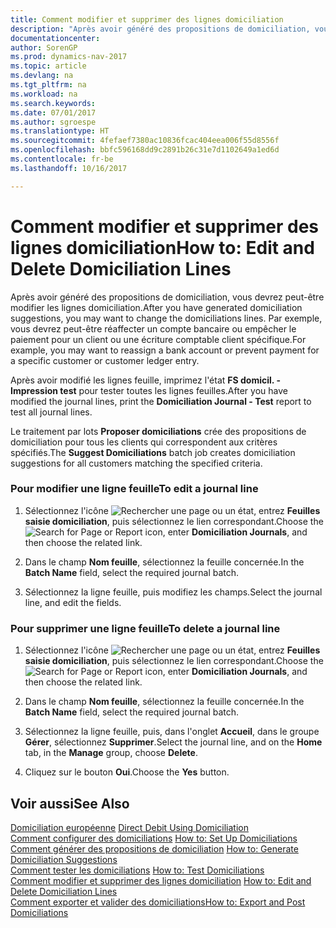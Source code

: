 ```yaml
---
title: Comment modifier et supprimer des lignes domiciliation
description: "Après avoir généré des propositions de domiciliation, vous devrez peut-être modifier les lignes domiciliation. Par exemple, vous devrez peut-être réaffecter un compte bancaire ou empêcher le paiement pour un client ou une écriture comptable client spécifique."
documentationcenter: 
author: SorenGP
ms.prod: dynamics-nav-2017
ms.topic: article
ms.devlang: na
ms.tgt_pltfrm: na
ms.workload: na
ms.search.keywords: 
ms.date: 07/01/2017
ms.author: sgroespe
ms.translationtype: HT
ms.sourcegitcommit: 4fefaef7380ac10836fcac404eea006f55d8556f
ms.openlocfilehash: bbfc596168dd9c2891b26c31e7d1102649a1ed6d
ms.contentlocale: fr-be
ms.lasthandoff: 10/16/2017

---
```

# <a name="how-to-edit-and-delete-domiciliation-lines"></a><span data-ttu-id="d175f-104">Comment modifier et supprimer des lignes domiciliation</span><span class="sxs-lookup"><span data-stu-id="d175f-104">How to: Edit and Delete Domiciliation Lines</span></span>
<span data-ttu-id="d175f-105">Après avoir généré des propositions de domiciliation, vous devrez peut-être modifier les lignes domiciliation.</span><span class="sxs-lookup"><span data-stu-id="d175f-105">After you have generated domiciliation suggestions, you may want to change the domiciliations lines.</span></span> <span data-ttu-id="d175f-106">Par exemple, vous devrez peut-être réaffecter un compte bancaire ou empêcher le paiement pour un client ou une écriture comptable client spécifique.</span><span class="sxs-lookup"><span data-stu-id="d175f-106">For example, you may want to reassign a bank account or prevent payment for a specific customer or customer ledger entry.</span></span>  
  
 <span data-ttu-id="d175f-107">Après avoir modifié les lignes feuille, imprimez l'état **FS domicil. - Impression test** pour tester toutes les lignes feuilles.</span><span class="sxs-lookup"><span data-stu-id="d175f-107">After you have modified the journal lines, print the **Domiciliation Journal - Test** report to test all journal lines.</span></span>  
  
 <span data-ttu-id="d175f-108">Le traitement par lots **Proposer domiciliations** crée des propositions de domiciliation pour tous les clients qui correspondent aux critères spécifiés.</span><span class="sxs-lookup"><span data-stu-id="d175f-108">The **Suggest Domiciliations** batch job creates domiciliation suggestions for all customers matching the specified criteria.</span></span>  
  
### <a name="to-edit-a-journal-line"></a><span data-ttu-id="d175f-109">Pour modifier une ligne feuille</span><span class="sxs-lookup"><span data-stu-id="d175f-109">To edit a journal line</span></span>  
  
1.  <span data-ttu-id="d175f-110">Sélectionnez l'icône ![Rechercher une page ou un état](media/ui-search/search_small.png "icône Rechercher une page ou un état"), entrez **Feuilles saisie domiciliation**, puis sélectionnez le lien correspondant.</span><span class="sxs-lookup"><span data-stu-id="d175f-110">Choose the ![Search for Page or Report](media/ui-search/search_small.png "Search for Page or Report icon") icon, enter **Domiciliation Journals**, and then choose the related link.</span></span>  
  
2.  <span data-ttu-id="d175f-111">Dans le champ **Nom feuille**, sélectionnez la feuille concernée.</span><span class="sxs-lookup"><span data-stu-id="d175f-111">In the **Batch Name** field, select the required journal batch.</span></span>  
  
3.  <span data-ttu-id="d175f-112">Sélectionnez la ligne feuille, puis modifiez les champs.</span><span class="sxs-lookup"><span data-stu-id="d175f-112">Select the journal line, and edit the fields.</span></span>  
  
### <a name="to-delete-a-journal-line"></a><span data-ttu-id="d175f-113">Pour supprimer une ligne feuille</span><span class="sxs-lookup"><span data-stu-id="d175f-113">To delete a journal line</span></span>  
  
1.  <span data-ttu-id="d175f-114">Sélectionnez l'icône ![Rechercher une page ou un état](media/ui-search/search_small.png "icône Rechercher une page ou un état"), entrez **Feuilles saisie domiciliation**, puis sélectionnez le lien correspondant.</span><span class="sxs-lookup"><span data-stu-id="d175f-114">Choose the ![Search for Page or Report](media/ui-search/search_small.png "Search for Page or Report icon") icon, enter **Domiciliation Journals**, and then choose the related link.</span></span>  
  
2.  <span data-ttu-id="d175f-115">Dans le champ **Nom feuille**, sélectionnez la feuille concernée.</span><span class="sxs-lookup"><span data-stu-id="d175f-115">In the **Batch Name** field, select the required journal batch.</span></span>  
  
3.  <span data-ttu-id="d175f-116">Sélectionnez la ligne feuille, puis, dans l'onglet **Accueil**, dans le groupe **Gérer**, sélectionnez **Supprimer**.</span><span class="sxs-lookup"><span data-stu-id="d175f-116">Select the journal line, and on the **Home** tab, in the **Manage** group, choose **Delete**.</span></span>  
  
4.  <span data-ttu-id="d175f-117">Cliquez sur le bouton **Oui**.</span><span class="sxs-lookup"><span data-stu-id="d175f-117">Choose the **Yes** button.</span></span>  
  
## <a name="see-also"></a><span data-ttu-id="d175f-118">Voir aussi</span><span class="sxs-lookup"><span data-stu-id="d175f-118">See Also</span></span>  
 <span data-ttu-id="d175f-119">[Domiciliation européenne](direct-debit-using-domiciliation.md) </span><span class="sxs-lookup"><span data-stu-id="d175f-119">[Direct Debit Using Domiciliation](direct-debit-using-domiciliation.md) </span></span>  
 <span data-ttu-id="d175f-120">[Comment configurer des domiciliations](how-to-set-up-domiciliations.md) </span><span class="sxs-lookup"><span data-stu-id="d175f-120">[How to: Set Up Domiciliations](how-to-set-up-domiciliations.md) </span></span>  
 <span data-ttu-id="d175f-121">[Comment générer des propositions de domiciliation](how-to-generate-domiciliation-suggestions.md) </span><span class="sxs-lookup"><span data-stu-id="d175f-121">[How to: Generate Domiciliation Suggestions](how-to-generate-domiciliation-suggestions.md) </span></span>  
 <span data-ttu-id="d175f-122">[Comment tester les domiciliations](how-to-test-domiciliations.md) </span><span class="sxs-lookup"><span data-stu-id="d175f-122">[How to: Test Domiciliations](how-to-test-domiciliations.md) </span></span>  
 <span data-ttu-id="d175f-123">[Comment modifier et supprimer des lignes domiciliation]() </span><span class="sxs-lookup"><span data-stu-id="d175f-123">[How to: Edit and Delete Domiciliation Lines]() </span></span>  
 [<span data-ttu-id="d175f-124">Comment exporter et valider des domiciliations</span><span class="sxs-lookup"><span data-stu-id="d175f-124">How to: Export and Post Domiciliations</span></span>](how-to-export-and-post-domiciliations.md)
